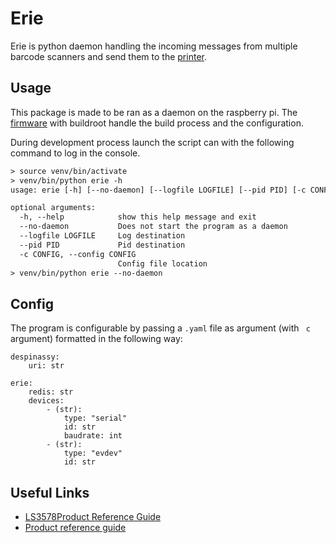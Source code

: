 # Erie

Erie is python daemon handling the incoming messages from multiple barcode
scanners and send them to the [printer](https://github.com/Sprtch/victoria).

## Usage

This package is made to be ran as a daemon on the raspberry pi.
The [firmware](https://github.com/Sprtch/buildroot) with buildroot handle the
build process and the configuration.

During development process launch the script can with the following
command to log in the console.

```txt
> source venv/bin/activate
> venv/bin/python erie -h
usage: erie [-h] [--no-daemon] [--logfile LOGFILE] [--pid PID] [-c CONFIG]

optional arguments:
  -h, --help            show this help message and exit
  --no-daemon           Does not start the program as a daemon
  --logfile LOGFILE     Log destination
  --pid PID             Pid destination
  -c CONFIG, --config CONFIG
                        Config file location
> venv/bin/python erie --no-daemon
```

## Config

The program is configurable by passing a `.yaml` file as argument (with ` c` argument) formatted in the following way:

```
despinassy:
    uri: str

erie:
    redis: str
    devices:
        - (str):
            type: "serial"
            id: str
            baudrate: int
        - (str):
            type: "evdev"
            id: str
```

## Useful Links

* [LS3578Product Reference Guide](https://topresale.ru/download/Zebra_Motorola_LS3578_%D0%A1%D0%BF%D1%80%D0%B0%D0%B2%D0%BE%D1%87%D0%BD%D0%BE%D0%B5_%D1%80%D1%83%D0%BA%D0%BE%D0%B2%D0%BE%D0%B4%D1%81%D1%82%D0%B2%D0%BE.pdf)
* [Product reference guide](https://www.zebra.com/content/dam/zebra_new_ia/en-us/manuals/barcode-scanners/ds3578-prg-en.pdf)
